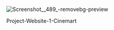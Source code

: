 ![Screenshot__489_-removebg-preview](https://user-images.githubusercontent.com/69383545/226192780-46a41070-be66-4875-b33b-b207f1d4d86e.png)

Project-Website-1-Cinemart
